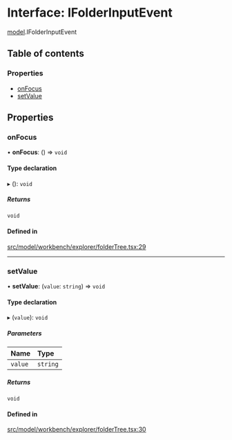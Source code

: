 # Interface: IFolderInputEvent

[model](../modules/model.md).IFolderInputEvent

## Table of contents

### Properties

- [onFocus](model.IFolderInputEvent.md#onfocus)
- [setValue](model.IFolderInputEvent.md#setvalue)

## Properties

### onFocus

• **onFocus**: () => `void`

#### Type declaration

▸ (): `void`

##### Returns

`void`

#### Defined in

[src/model/workbench/explorer/folderTree.tsx:29](https://github.com/mtsdnz/allai-core/blob/5932278/src/model/workbench/explorer/folderTree.tsx#L29)

___

### setValue

• **setValue**: (`value`: `string`) => `void`

#### Type declaration

▸ (`value`): `void`

##### Parameters

| Name | Type |
| :------ | :------ |
| `value` | `string` |

##### Returns

`void`

#### Defined in

[src/model/workbench/explorer/folderTree.tsx:30](https://github.com/mtsdnz/allai-core/blob/5932278/src/model/workbench/explorer/folderTree.tsx#L30)
